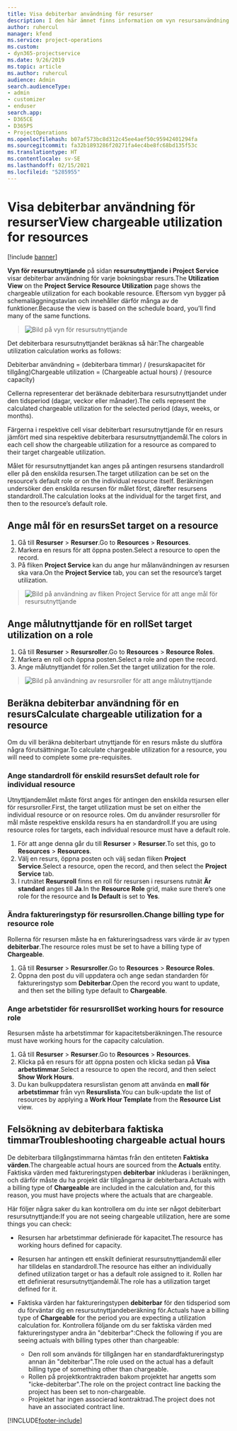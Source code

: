 ```yaml
---
title: Visa debiterbar användning för resurser
description: I den här ämnet finns information om vyn resursanvändning.
author: ruhercul
manager: kfend
ms.service: project-operations
ms.custom:
- dyn365-projectservice
ms.date: 9/26/2019
ms.topic: article
ms.author: ruhercul
audience: Admin
search.audienceType:
- admin
- customizer
- enduser
search.app:
- D365CE
- D365PS
- ProjectOperations
ms.openlocfilehash: b07af573bc8d312c45ee4aef50c95942401294fa
ms.sourcegitcommit: fa32b1893286f20271fa4ec4be8fc68bd135f53c
ms.translationtype: HT
ms.contentlocale: sv-SE
ms.lasthandoff: 02/15/2021
ms.locfileid: "5285955"
---
```

# <a name="view-chargeable-utilization-for-resources"></a><span data-ttu-id="7b324-103">Visa debiterbar användning för resurser</span><span class="sxs-lookup"><span data-stu-id="7b324-103">View chargeable utilization for resources</span></span>

[!include [banner](../includes/psa-now-project-operations.md)]
 
<span data-ttu-id="7b324-104">**Vyn för resursutnyttjande** på sidan **resursutnyttjande i Project Service** visar debiterbar användning för varje bokningsbar resurs.</span><span class="sxs-lookup"><span data-stu-id="7b324-104">The **Utilization View** on the **Project Service Resource Utilization** page shows the chargeable utilization for each bookable resource.</span></span> <span data-ttu-id="7b324-105">Eftersom vyn bygger på schemaläggningstavlan och innehåller därför många av de funktioner.</span><span class="sxs-lookup"><span data-stu-id="7b324-105">Because the view is based on the schedule board, you’ll find many of the same functions.</span></span>

> ![Bild på vyn för resursutnyttjande](media/FAQ-utilization-1.png)
 

<span data-ttu-id="7b324-107">Det debiterbara resursutnyttjandet beräknas så här:</span><span class="sxs-lookup"><span data-stu-id="7b324-107">The chargeable utilization calculation works as follows:</span></span>

   <span data-ttu-id="7b324-108">Debiterbar användning = (debiterbara timmar) / (resurskapacitet för tillgång)</span><span class="sxs-lookup"><span data-stu-id="7b324-108">Chargeable utilization = (Chargeable actual hours) / (resource capacity)</span></span>

<span data-ttu-id="7b324-109">Cellerna representerar det beräknade debiterbara resursutnyttjandet under den tidsperiod (dagar, veckor eller månader).</span><span class="sxs-lookup"><span data-stu-id="7b324-109">The cells represent the calculated chargeable utilization for the selected period (days, weeks, or months).</span></span>

<span data-ttu-id="7b324-110">Färgerna i respektive cell visar debiterbart resursutnyttjande för en resurs jämfört med sina respektive debiterbara resursutnyttjandemål.</span><span class="sxs-lookup"><span data-stu-id="7b324-110">The colors in each cell show the chargeable utilization for a resource as compared to their target chargeable utilization.</span></span> 

<span data-ttu-id="7b324-111">Målet för resursutnyttjandet kan anges på antingen resursens standardroll eller på den enskilda resursen.</span><span class="sxs-lookup"><span data-stu-id="7b324-111">The target utilization can be set on the resource’s default role or on the individual resource itself.</span></span> <span data-ttu-id="7b324-112">Beräkningen undersöker den enskilda resursen för målet först, därefter resursens standardroll.</span><span class="sxs-lookup"><span data-stu-id="7b324-112">The calculation looks at the individual for the target first, and then to the resource’s default role.</span></span>

## <a name="set-target-on-a-resource"></a><span data-ttu-id="7b324-113">Ange mål för en resurs</span><span class="sxs-lookup"><span data-stu-id="7b324-113">Set target on a resource</span></span>

1. <span data-ttu-id="7b324-114">Gå till **Resurser** \> **Resurser**.</span><span class="sxs-lookup"><span data-stu-id="7b324-114">Go to **Resources** \> **Resources**.</span></span> 
2. <span data-ttu-id="7b324-115">Markera en resurs för att öppna posten.</span><span class="sxs-lookup"><span data-stu-id="7b324-115">Select a resource to open the record.</span></span> 
3. <span data-ttu-id="7b324-116">På fliken **Project Service** kan du ange hur målanvändningen av resursen ska vara.</span><span class="sxs-lookup"><span data-stu-id="7b324-116">On the **Project Service** tab, you can set the resource’s target utilization.</span></span>

> ![Bild på användning av fliken Project Service för att ange mål för resursutnyttjande](media/FAQ-utilization-2.png)
 
## <a name="set-target-utilization-on-a-role"></a><span data-ttu-id="7b324-118">Ange målutnyttjande för en roll</span><span class="sxs-lookup"><span data-stu-id="7b324-118">Set target utilization on a role</span></span>

1. <span data-ttu-id="7b324-119">Gå till **Resurser** \> **Resursroller**.</span><span class="sxs-lookup"><span data-stu-id="7b324-119">Go to **Resources** \> **Resource Roles**.</span></span> 
2. <span data-ttu-id="7b324-120">Markera en roll och öppna posten.</span><span class="sxs-lookup"><span data-stu-id="7b324-120">Select a role and open the record.</span></span> 
3. <span data-ttu-id="7b324-121">Ange målutnyttjandet för rollen.</span><span class="sxs-lookup"><span data-stu-id="7b324-121">Set the target utilization for the role.</span></span>

> ![Bild på användning av resursroller för att ange målutnyttjande](media/FAQ-utilization-3.png)
 
## <a name="calculate-chargeable-utilization-for-a-resource"></a><span data-ttu-id="7b324-123">Beräkna debiterbar användning för en resurs</span><span class="sxs-lookup"><span data-stu-id="7b324-123">Calculate chargeable utilization for a resource</span></span>

<span data-ttu-id="7b324-124">Om du vill beräkna debiterbart utnyttjande för en resurs måste du slutföra några förutsättningar.</span><span class="sxs-lookup"><span data-stu-id="7b324-124">To calculate chargeable utilization for a resource, you will need to complete some pre-requisites.</span></span> 

### <a name="set-default-role-for-individual-resource"></a><span data-ttu-id="7b324-125">Ange standardroll för enskild resurs</span><span class="sxs-lookup"><span data-stu-id="7b324-125">Set default role for individual resource</span></span>

<span data-ttu-id="7b324-126">Utnyttjandemålet måste först anges för antingen den enskilda resursen eller för resursroller.</span><span class="sxs-lookup"><span data-stu-id="7b324-126">First, the target utilization must be set on either the individual resource or on resource roles.</span></span> <span data-ttu-id="7b324-127">Om du använder resursroller för mål måste respektive enskilda resurs ha en standardroll.</span><span class="sxs-lookup"><span data-stu-id="7b324-127">If you are using resource roles for targets, each individual resource must have a default role.</span></span> 

1. <span data-ttu-id="7b324-128">För att ange denna går du till **Resurser** \> **Resurser**.</span><span class="sxs-lookup"><span data-stu-id="7b324-128">To set this, go to **Resources** \> **Resources**.</span></span> 
2. <span data-ttu-id="7b324-129">Välj en resurs, öppna posten och välj sedan fliken **Project Service**.</span><span class="sxs-lookup"><span data-stu-id="7b324-129">Select a resource, open the record, and then select the **Project Service** tab.</span></span> 
3. <span data-ttu-id="7b324-130">I rutnätet **Resursroll** finns en roll för resursen i resursens rutnät **Är standard** anges till **Ja**.</span><span class="sxs-lookup"><span data-stu-id="7b324-130">In the **Resource Role** grid, make sure there’s one role for the resource and **Is Default** is set to **Yes**.</span></span>
 
### <a name="change-billing-type-for-resource-role"></a><span data-ttu-id="7b324-131">Ändra faktureringstyp för resursrollen.</span><span class="sxs-lookup"><span data-stu-id="7b324-131">Change billing type for resource role</span></span>

<span data-ttu-id="7b324-132">Rollerna för resursen måste ha en faktureringsadress vars värde är av typen **debiterbar**.</span><span class="sxs-lookup"><span data-stu-id="7b324-132">The resource roles must be set to have a billing type of **Chargeable**.</span></span> 

1. <span data-ttu-id="7b324-133">Gå till **Resurser** \> **Resursroller**.</span><span class="sxs-lookup"><span data-stu-id="7b324-133">Go to **Resources** \> **Resource Roles**.</span></span> 
2. <span data-ttu-id="7b324-134">Öppna den post du vill uppdatera och ange sedan standarden för faktureringstyp som **Debiterbar**.</span><span class="sxs-lookup"><span data-stu-id="7b324-134">Open the record you want to update, and then set the billing type default to **Chargeable**.</span></span>

### <a name="set-working-hours-for-resource-role"></a><span data-ttu-id="7b324-135">Ange arbetstider för resursroll</span><span class="sxs-lookup"><span data-stu-id="7b324-135">Set working hours for resource role</span></span>
 
<span data-ttu-id="7b324-136">Resursen måste ha arbetstimmar för kapacitetsberäkningen.</span><span class="sxs-lookup"><span data-stu-id="7b324-136">The resource must have working hours for the capacity calculation.</span></span> 

1. <span data-ttu-id="7b324-137">Gå till **Resurser** \> **Resurser**.</span><span class="sxs-lookup"><span data-stu-id="7b324-137">Go to **Resources** \> **Resources**.</span></span> 
2. <span data-ttu-id="7b324-138">Klicka på en resurs för att öppna posten och klicka sedan på **Visa arbetstimmar**.</span><span class="sxs-lookup"><span data-stu-id="7b324-138">Select a resource to open the record, and then select **Show Work Hours**.</span></span> 
3. <span data-ttu-id="7b324-139">Du kan bulkuppdatera resurslistan genom att använda en **mall för arbetstimmar** från vyn **Resurslista**.</span><span class="sxs-lookup"><span data-stu-id="7b324-139">You can bulk-update the list of resources by applying a **Work Hour Template** from the **Resource List** view.</span></span>

## <a name="troubleshooting-chargeable-actual-hours"></a><span data-ttu-id="7b324-140">Felsökning av debiterbara faktiska timmar</span><span class="sxs-lookup"><span data-stu-id="7b324-140">Troubleshooting chargeable actual hours</span></span>

<span data-ttu-id="7b324-141">De debiterbara tillgångstimmarna hämtas från den entiteten **Faktiska värden**.</span><span class="sxs-lookup"><span data-stu-id="7b324-141">The chargeable actual hours are sourced from the **Actuals** entity.</span></span> <span data-ttu-id="7b324-142">Faktiska värden med faktureringstypen **debiterbar** inkluderas i beräkningen, och därför måste du ha projekt där tillgångarna är debiterbara.</span><span class="sxs-lookup"><span data-stu-id="7b324-142">Actuals with a billing type of **Chargeable** are included in the calculation and, for this reason, you must have projects where the actuals that are chargeable.</span></span>

<span data-ttu-id="7b324-143">Här följer några saker du kan kontrollera om du inte ser något debiterbart resursutnyttjande:</span><span class="sxs-lookup"><span data-stu-id="7b324-143">If you are not seeing chargeable utilization, here are some things you can check:</span></span>

- <span data-ttu-id="7b324-144">Resursen har arbetstimmar definierade för kapacitet.</span><span class="sxs-lookup"><span data-stu-id="7b324-144">The resource has working hours defined for capacity.</span></span>
- <span data-ttu-id="7b324-145">Resursen har antingen ett enskilt definierat resursutnyttjandemål eller har tilldelas en standardroll.</span><span class="sxs-lookup"><span data-stu-id="7b324-145">The resource has either an individually defined utilization target or has a default role assigned to it.</span></span> <span data-ttu-id="7b324-146">Rollen har ett definierat resursutnyttjandemål.</span><span class="sxs-lookup"><span data-stu-id="7b324-146">The role has a utilization target defined for it.</span></span>
- <span data-ttu-id="7b324-147">Faktiska värden har faktureringstypen **debiterbar** för den tidsperiod som du förväntar dig en resursutnyttjandeberäkning för.</span><span class="sxs-lookup"><span data-stu-id="7b324-147">Actuals have a billing type of **Chargeable** for the period you are expecting a utilization calculation for.</span></span> <span data-ttu-id="7b324-148">Kontrollera följande om du ser faktiska värden med faktureringstyper andra än "debiterbar":</span><span class="sxs-lookup"><span data-stu-id="7b324-148">Check the following if you are seeing actuals with billing types other than chargeable:</span></span>

  - <span data-ttu-id="7b324-149">Den roll som används för tillgången har en standardfaktureringstyp annan än "debiterbar".</span><span class="sxs-lookup"><span data-stu-id="7b324-149">The role used on the actual has a default billing type of something other than chargeable.</span></span>
  - <span data-ttu-id="7b324-150">Rollen på projektkontraktraden bakom projektet har angetts som "icke-debiterbar".</span><span class="sxs-lookup"><span data-stu-id="7b324-150">The role on the project contract line backing the project has been set to non-chargeable.</span></span>
  - <span data-ttu-id="7b324-151">Projektet har ingen associerad kontraktrad.</span><span class="sxs-lookup"><span data-stu-id="7b324-151">The project does not have an associated contract line.</span></span>



[!INCLUDE[footer-include](../includes/footer-banner.md)]